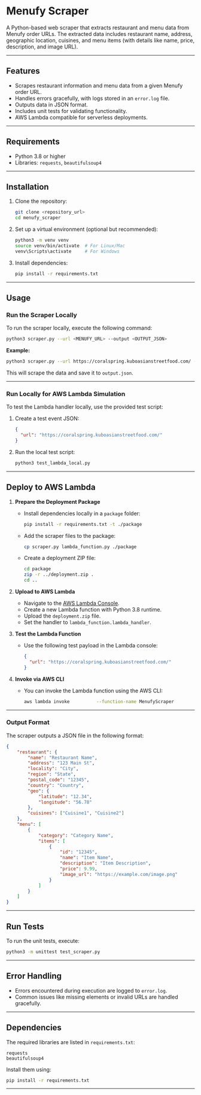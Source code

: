 
# Menufy Scraper

A Python-based web scraper that extracts restaurant and menu data from Menufy order URLs. The extracted data includes restaurant name, address, geographic location, cuisines, and menu items (with details like name, price, description, and image URL).

---

## Features

- Scrapes restaurant information and menu data from a given Menufy order URL.
- Handles errors gracefully, with logs stored in an `error.log` file.
- Outputs data in JSON format.
- Includes unit tests for validating functionality.
- AWS Lambda compatible for serverless deployments.

---

## Requirements

- Python 3.8 or higher
- Libraries: `requests`, `beautifulsoup4`

---

## Installation

1. Clone the repository:
   ```bash
   git clone <repository_url>
   cd menufy_scraper
   ```

2. Set up a virtual environment (optional but recommended):
   ```bash
   python3 -m venv venv
   source venv/bin/activate  # For Linux/Mac
   venv\Scripts\activate     # For Windows
   ```

3. Install dependencies:
   ```bash
   pip install -r requirements.txt
   ```

---

## Usage

### Run the Scraper Locally

To run the scraper locally, execute the following command:

```bash
python3 scraper.py --url <MENUFY_URL> --output <OUTPUT_JSON>
```

**Example:**

```bash
python3 scraper.py --url https://coralspring.kuboasianstreetfood.com/ --output output.json
```

This will scrape the data and save it to `output.json`.

---

### Run Locally for AWS Lambda Simulation

To test the Lambda handler locally, use the provided test script:

1. Create a test event JSON:
   ```json
   {
     "url": "https://coralspring.kuboasianstreetfood.com/"
   }
   ```

2. Run the local test script:
   ```bash
   python3 test_lambda_local.py
   ```

---

## Deploy to AWS Lambda

1. **Prepare the Deployment Package**
   - Install dependencies locally in a `package` folder:
     ```bash
     pip install -r requirements.txt -t ./package
     ```
   - Add the scraper files to the package:
     ```bash
     cp scraper.py lambda_function.py ./package
     ```
   - Create a deployment ZIP file:
     ```bash
     cd package
     zip -r ../deployment.zip .
     cd ..
     ```

2. **Upload to AWS Lambda**
   - Navigate to the [AWS Lambda Console](https://console.aws.amazon.com/lambda).
   - Create a new Lambda function with Python 3.8 runtime.
   - Upload the `deployment.zip` file.
   - Set the handler to `lambda_function.lambda_handler`.

3. **Test the Lambda Function**
   - Use the following test payload in the Lambda console:
     ```json
     {
       "url": "https://coralspring.kuboasianstreetfood.com/"
     }
     ```

4. **Invoke via AWS CLI**
   - You can invoke the Lambda function using the AWS CLI:
     ```bash
     aws lambda invoke          --function-name MenufyScraper          --payload '{"url": "https://coralspring.kuboasianstreetfood.com/"}'          response.json
     ```

---

### Output Format

The scraper outputs a JSON file in the following format:

```json
{
    "restaurant": {
        "name": "Restaurant Name",
        "address": "123 Main St",
        "locality": "City",
        "region": "State",
        "postal_code": "12345",
        "country": "Country",
        "geo": {
            "latitude": "12.34",
            "longitude": "56.78"
        },
        "cuisines": ["Cuisine1", "Cuisine2"]
    },
    "menu": [
        {
            "category": "Category Name",
            "items": [
                {
                    "id": "12345",
                    "name": "Item Name",
                    "description": "Item Description",
                    "price": 9.99,
                    "image_url": "https://example.com/image.png"
                }
            ]
        }
    ]
}
```

---

## Run Tests

To run the unit tests, execute:

```bash
python3 -m unittest test_scraper.py
```

---

## Error Handling

- Errors encountered during execution are logged to `error.log`.
- Common issues like missing elements or invalid URLs are handled gracefully.

---

## Dependencies

The required libraries are listed in `requirements.txt`:

```
requests
beautifulsoup4
```

Install them using:

```bash
pip install -r requirements.txt
```

---
